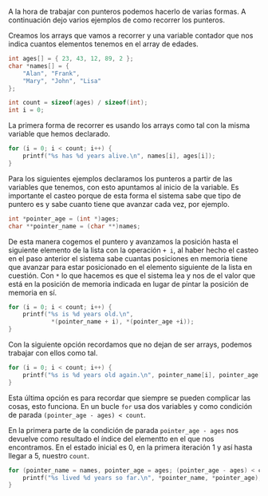 A la hora de trabajar con punteros podemos hacerlo de varias formas. A continuación dejo varios ejemplos de como recorrer los punteros.

Creamos los arrays que vamos a recorrer y una variable contador que nos indica cuantos elementos tenemos en el array de edades.

```c
int ages[] = { 23, 43, 12, 89, 2 };
char *names[] = {
    "Alan", "Frank",
    "Mary", "John", "Lisa"
};

int count = sizeof(ages) / sizeof(int);
int i = 0;
```

La primera forma de recorrer es usando los arrays como tal con la misma variable que hemos declarado.

```c
for (i = 0; i < count; i++) {
    printf("%s has %d years alive.\n", names[i], ages[i]);
}
```

Para los siguientes ejemplos declaramos los punteros a partir de las variables que tenemos, con esto apuntamos al inicio de la variable. Es importante el casteo porque de esta forma el sistema sabe que tipo de puntero es y sabe cuanto tiene que avanzar cada vez, por ejemplo.

```c
int *pointer_age = (int *)ages;
char **pointer_name = (char **)names;
```

De esta manera cogemos el puntero y avanzamos la posición hasta el siguiente elemento de la lista con la operación `+ i`, al haber hecho el casteo en el paso anterior el sistema sabe cuantas posiciones en memoria tiene que avanzar para estar posicionado en el elemento siguiente de la lista en cuestión. Con `*` lo que hacemos es que el sistema lea y nos de el valor que está en la posición de memoria indicada en lugar de pintar la posición de memoria en sí.

```c
for (i = 0; i < count; i++) {
    printf("%s is %d years old.\n",
            *(pointer_name + i), *(pointer_age +i));
}
```

Con la siguiente opción recordamos que no dejan de ser arrays, podemos trabajar con ellos como tal.

```c
for (i = 0; i < count; i++) {
    printf("%s is %d years old again.\n", pointer_name[i], pointer_age[i]);
}
```

Esta última opción es para recordar que siempre se pueden complicar las cosas, esto funciona. En un bucle `for` usa dos variables y como condición de parada `(pointer_age - ages) < count`.

En la primera parte de la condición de parada `pointer_age - ages` nos devuelve como resultado el índice del elementto en el que nos encontramos. En el estado inicial es 0, en la primera iteración 1 y así hasta llegar a 5, nuestro `count`.

```c
for (pointer_name = names, pointer_age = ages; (pointer_age - ages) < count; pointer_name++, pointer_age++) {
    printf("%s lived %d years so far.\n", *pointer_name, *pointer_age);
}
```
